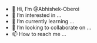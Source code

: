 - 👋 Hi, I’m @Abhishek-Oberoi
- 👀 I’m interested in ...
- 🌱 I’m currently learning ...
- 💞️ I’m looking to collaborate on ...
- 📫 How to reach me ...

<!---
Abhishek-Oberoi/Abhishek-Oberoi is a ✨ special ✨ repository because its `README.md` (this file) appears on your GitHub profile.
You can click the Preview link to take a look at your changes.
--->
